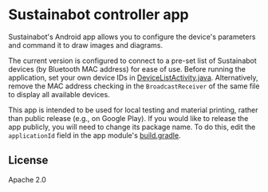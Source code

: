 # Sustainabot controller app
Sustainabot's Android app allows you to configure the device's parameters and command it to draw images and diagrams.

The current version is configured to connect to a pre-set list of Sustainabot devices (by Bluetooth MAC address) for ease of use. Before running the application, set your own device IDs in [DeviceListActivity.java](app/src/main/java/app/akexorcist/bluetoothspp/library/DeviceListActivity.java). Alternatively, remove the MAC address checking in the `BroadcastReceiver` of the same file to display all available devices.

This app is intended to be used for local testing and material printing, rather than public release (e.g., on Google Play). If you would like to release the app publicly, you will need to change its package name. To do this, edit the `applicationId` field in the app module's [build.gradle](app/build.gradle).

## License
Apache 2.0
